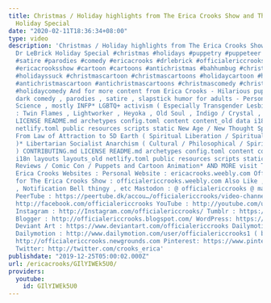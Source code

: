 ```yaml
---
title: Christmas / Holiday highlights from The Erica Crooks Show and The Ask Dr LeBrick
  Holiday Special
date: "2020-02-11T18:36:34+08:00"
type: video
description: 'Christmas / Holiday highlights from The Erica Crooks Show and The Ask
  Dr LeBrick Holiday Special #christmas #holidays #puppetry #puppeteer #cartoonist
  #satire #parodies #comedy #ericacrooks #drlebrick #officialericcrooks #theericacrooksshow
  #ericacrooksshow #cartoon #cartoons #antichristmas #bahhumbug #christmassucks #holidays
  #holidayssuck #christmascartoon #christmascartoons #holidaycartoon #holidaycartoons
  #antichristmascartoon #antichristmascartoons #christmascomedy #christmashumor #holidayhumor
  #holidaycomedy And for more content from Erica Crooks - Hilarious puppet and cartoon
  dark comedy , parodies , satire , slapstick humor for adults - Personality Type
  Science , mostly INFP* LGBTQ+ activism ( Especially Transgender Lesbians )* Empath
  : Twin Flames , Lightworker , Heyoka , Old Soul , Indigo / Crystal , Starseeds CONTRIBUTING.md
  LICENSE README.md archetypes config.toml content content_old data i18n layouts layouts_old
  netlify.toml public resources scripts static New Age / New Thought Spirituality
  From Law of Attraction to 5D Earth ( Spiritual Liberation / Spiritual Anarchism
  )* Libertarian Socialist Anarchism ( Cultural / Philosophical / Spiritual / Pacifism
  ) CONTRIBUTING.md LICENSE README.md archetypes config.toml content content_old data
  i18n layouts layouts_old netlify.toml public resources scripts static Pop Culture
  Reviews / Comic Con / Puppets and Cartoon Animation* AND MORE visit The Official
  Erica Crooks Websites : Personal Website : ericacrooks.weebly.com Official Website
  for The Erica Crooks Show : officialericcrooks.weebly.com Also Like , Subscribe
  , Notification Bell thingy , etc Mastodon : @ officialericcrooks @ mastodon.social
  PeerTube : https://peertube.dk/accou…/officialericcrooks/video-channels Facebook:
  http://facebook.com/officialericcrooks YouTube : http://youtube.com/user/officialericcrooks
  Instagram : http://Instagram.com/officialericcrooks/ Tumblr : https://officialericcrooks.tumblr.com/
  Blogger : http://officialericcrooks.blogspot.com/ WordPress: https://officialericcrooks.wordpress.com
  Deviant Art : https://www.deviantart.com/officialericcrooks Dailymotion : http://www.dailymotion.com/user/officialericcrooks
  Dailymotion : http://www.dailymotion.com/user/officialericcrooks1 ( backup ) Newgrounds:
  http://officialericcrooks.newgrounds.com Pinterest: https://www.pinterest.com/officialec1/
  Twitter: http://twitter.com/crooks_erica'
publishdate: "2019-12-25T05:00:02.000Z"
url: /ericacrooks/GIlYIWEk5U0/
providers:
  youtube:
    id: GIlYIWEk5U0
---
```


